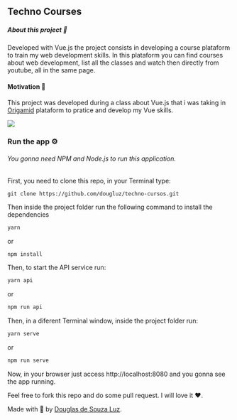 ## Techno Courses

##### About this project 📖

Developed with Vue.js the project consists in developing a course plataform to train my web development skills. In this plataform you can find  courses about web development, list all the classes and watch then directly from youtube, all in the same page.

#### Motivation 🚀

This project was developed during a class about Vue.js that i was taking in <a href="www.origamid.com.br">Origamid</a> plataform to pratice and develop my Vue skills.

<div>
    <img src="https://media.giphy.com/media/ZXfI6kQZa8C5aaPPI0/giphy.gif" />
</div>

### Run the app ⚙

###### You gonna need NPM and Node.js to run this application.

First, you need to clone this repo, in your Terminal type:

```git
git clone https://github.com/dougluz/techno-cursos.git
```



Then inside the project folder run the following command to install the dependencies

```bash
yarn
```

or

```bash
npm install
```

Then, to start the API service run:

```bash
yarn api
```

or

```bash
npm run api
```

Then, in a diferent Terminal window, inside the project folder run:

```bash
yarn serve
```

or

```bash
npm run serve
```

Now, in your browser just access http://localhost:8080 and you gonna see the app running.

Feel free to fork this repo and do some pull request. I will love it ❤.

Made with 💙 by [Douglas de Souza Luz](https://www.linkedin.com/in/douguiluz/).



